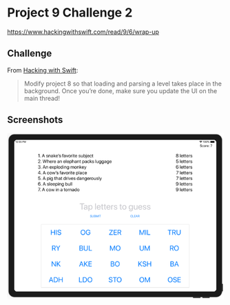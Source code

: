 # Project 9 Challenge 2

https://www.hackingwithswift.com/read/9/6/wrap-up

## Challenge

From [Hacking with Swift](https://www.hackingwithswift.com/read/9/6/wrap-up):
>Modify project 8 so that loading and parsing a level takes place in the background. Once you’re done, make sure you update the UI on the main thread!

## Screenshots

![screenshot1](screenshots/screen01.png)
